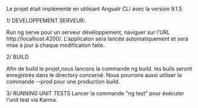 Le projet était implémenté en utilisant Angualr CLI avec la version 9.1.5

1/ DEVELOPPEMENT SERVEUR:

  Run ng serve pour un serveur dévéloppement, naviguer sur l'URL http://localhost:4200/. L'applicaton sera lancée automatiquement et sera mise à jour à chaque modification faite.
  
2/ BUILD

Afin de build le projet,nous lancons la commande ng build. les buils seront enregistrés dans le directory concerné. Nous pourrons aussi utiliser la commande --prod pour une production build.

3/  RUNNING UNIT TESTS
Lancer la commande "ng test" pour éxécuter l'unit test via Karma.
